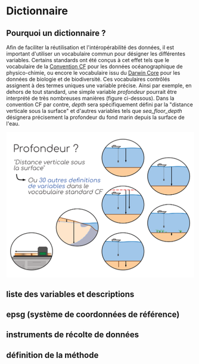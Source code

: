 # Dictionnaire

## Pourquoi un dictionnaire ?

Afin de faciliter la réutilisation et l'intéropérabilité des données, il est important d'utiliser un vocabulaire commun pour désigner les différentes variables. Certains standards ont été conçus à cet effet tels que le vocabulaire de la [Convention CF](https://cfconventions.org/) pour les données océanographique de physico-chimie, ou encore le vocabulaire issu du [Darwin Core](https://dwc.tdwg.org/list/) pour les données de biologie et de biodiversité. Ces vocabulaires contrôlés assignent à des termes uniques une variable précise. Ainsi par exemple, en dehors de tout standard, une simple variable _profondeur_ pourrait être interprété de très nombreuses manières (figure ci-dessous). Dans la convention CF par contre, _depth_ sera spécifiquement défini par la "distance verticale sous la surface" et d'autres variables tels que *sea_floor_depth* désignera précisement la profondeur du fond marin depuis la surface de l'eau. 

![Exemple de profondeur](../assets/images/profondeur_standard.png)


## liste des variables et descriptions

## epsg (système de coordonnées de référence)

## instruments de récolte de données

## définition de la méthode